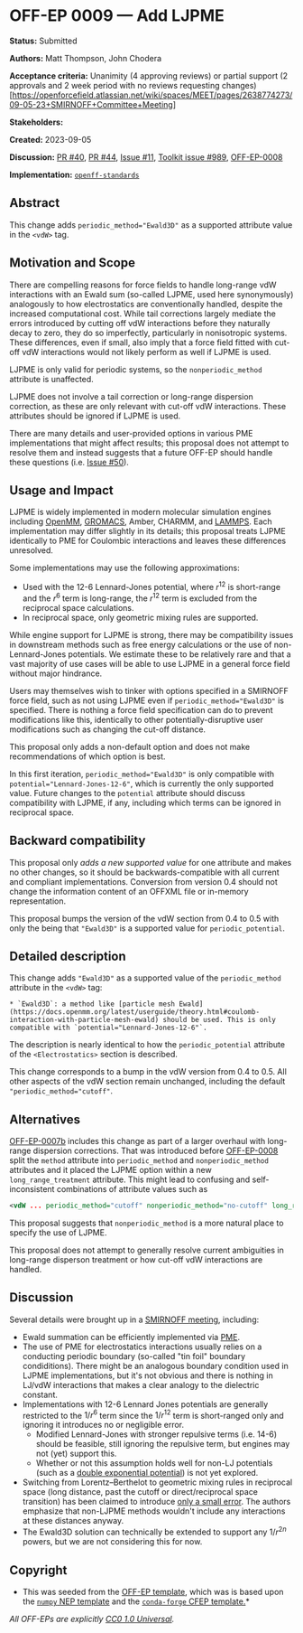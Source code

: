 # OFF-EP 0009 — Add LJPME

**Status:** Submitted

**Authors:** Matt Thompson, John Chodera

**Acceptance criteria:** Unanimity (4 approving reviews) or partial support (2 approvals and 2 week period with no reviews requesting changes)[https://openforcefield.atlassian.net/wiki/spaces/MEET/pages/2638774273/09-05-23+SMIRNOFF+Committee+Meeting]

**Stakeholders:**

**Created:** 2023-09-05

**Discussion:** [PR #40](https://github.com/openforcefield/standards/pull/40), [PR #44](https://github.com/openforcefield/standards/pull/44), [Issue #11](https://github.com/openforcefield/standards/issues/11), [Toolkit issue #989](https://github.com/openforcefield/openff-toolkit/issues/989#issuecomment-862792421), [OFF-EP-0008](https://github.com/openforcefield/standards/pull/53#issuecomment-1661316600)

**Implementation:** [``openff-standards``](https://github.com/openforcefield/openff-standards)

## Abstract

This change adds `periodic_method="Ewald3D"` as a supported attribute value in the `<vdW>` tag.

## Motivation and Scope

There are compelling reasons for force fields to handle long-range vdW interactions with an Ewald sum (so-called LJPME, used here synonymously) analogously to how electrostatics are conventionally handled, despite the increased computational cost. While tail corrections largely mediate the errors introduced by cutting off vdW interactions before they naturally decay to zero, they do so imperfectly, particularly in nonisotropic systems. These differences, even if small, also imply that a force field fitted with cut-off vdW interactions would not likely perform as well if LJPME is used.

LJPME is only valid for periodic systems, so the `nonperiodic_method` attribute is unaffected.

LJPME does not involve a tail correction or long-range dispersion correction, as these are only relevant with cut-off vdW interactions. These attributes should be ignored if LJPME is used.

There are many details and user-provided options in various PME implementations that might affect results; this proposal does not attempt to resolve them and instead suggests that a future OFF-EP should handle these questions (i.e. [Issue #50](https://github.com/openforcefield/standards/issues/50)).

## Usage and Impact

LJPME is widely implemented in modern molecular simulation engines including [OpenMM](http://docs.openmm.org/8.0.0/api-python/generated/openmm.openmm.NonbondedForce.html?highlight=ljpme), [GROMACS](https://manual.gromacs.org/current/reference-manual/functions/long-range-vdw.html#lennard-jones-pme), Amber, CHARMM, and [LAMMPS](https://docs.lammps.org/pair_lj_long.html). Each implementation may differ slightly in its details; this proposal treats LJPME identically to PME for Coulombic interactions and leaves these differences unresolved.

Some implementations may use the following approximations:

- Used with the 12-6 Lennard-Jones potential, where $r^12$ is short-range and the $r^6$ term is long-range, the $r^12$ term is excluded from the reciprocal space calculations.
- In reciprocal space, only geometric mixing rules are supported.

While engine support for LJPME is strong, there may be compatibility issues in downstream methods such as free energy calculations or the use of non-Lennard-Jones potentials. We estimate these to be relatively rare and that a vast majority of use cases will be able to use LJPME in a general force field without major hindrance.

Users may themselves wish to tinker with options specified in a SMIRNOFF force field, such as not using LJPME even if `periodic_method="Ewald3D"` is specified. There is nothing a force field specification can do to prevent modifications like this, identically to other potentially-disruptive user modifications such as changing the cut-off distance.

This proposal only adds a non-default option and does not make recommendations of which option is best.

In this first iteration, `periodic_method="Ewald3D"` is only compatible with `potential="Lennard-Jones-12-6"`, which is currently the only supported value. Future changes to the `potential` attribute should discuss compatibility with LJPME, if any, including which terms can be ignored in reciprocal space.

## Backward compatibility

This proposal only *adds a new supported value* for one attribute and makes no other changes, so it should be backwards-compatible with all current and compliant implementations. Conversion from version 0.4 should not change the information content of an OFFXML file or in-memory representation.

This proposal bumps the version of the vdW section from 0.4 to 0.5 with only the being that `"Ewald3D"` is a supported value for `periodic_potential`.

## Detailed description

This change adds `"Ewald3D"` as a supported value of the `periodic_method` attribute in the `<vdW>` tag:

```
* `Ewald3D`: a method like [particle mesh Ewald](https://docs.openmm.org/latest/userguide/theory.html#coulomb-interaction-with-particle-mesh-ewald) should be used. This is only compatible with `potential="Lennard-Jones-12-6"`.
```

The description is nearly identical to how the `periodic_potential` attribute of the `<Electrostatics>` section is described.

This change corresponds to a bump in the vdW version from 0.4 to 0.5. All other aspects of the vdW section remain unchanged, including the default `"periodic_method="cutoff"`.

## Alternatives

[OFF-EP-0007b](https://github.com/openforcefield/standards/pull/44) includes this change as part of a larger overhaul with long-range dispersion corrections. That was introduced before [OFF-EP-0008](https://github.com/openforcefield/standards/pull/53) split the `method` attribute into `periodic_method` and `nonperiodic_method` attributes and it placed the LJPME option within a new `long_range_treatment` attribute. This might lead to confusing and self-inconsistent combinations of attribute values such as

```XML
<vdW ... periodic_method="cutoff" nonperiodic_method="no-cutoff" long_range_treatment="Ewald3D-ConductingBoundary" </vdW>
```

This proposal suggests that `nonperiodic_method` is a more natural place to specify the use of LJPME.

This proposal does not attempt to generally resolve current ambiguities in long-range disperson treatment or how cut-off vdW interactions are handled.

## Discussion

Several details were brought up in a [SMIRNOFF meeting](https://openforcefield.atlassian.net/wiki/spaces/MEET/pages/2638774273/09-05-23+SMIRNOFF+Committee+Meeting), including:

- Ewald summation can be efficiently implemented via [PME](https://doi.org/10.1063/1.464397).
- The use of PME for electrostatics interactions usually relies on a conducting periodic boundary (so-called "tin foil" boundary condiditions). There might be an analogous boundary condition used in LJPME implementations, but it's not obvious and there is nothing in LJ/vdW interactions that makes a clear analogy to the dielectric constant.
- Implementations with 12-6 Lennard Jones potentials are generally restricted to the $1/r^6$ term since the $1/r^{12}$ term is short-ranged only and ignoring it introduces no or negligible error.
  - Modified Lennard-Jones with stronger repulsive terms (i.e. 14-6) should be feasible, still ignoring the repulsive term, but engines may not (yet) support this.
  - Whether or not this assumption holds well for non-LJ potentials (such as a [double exponential potential](https://doi.org/10.1039/d3dd00070b)) is not yet explored.
- Switching from Lorentz–Berthelot to geometric mixing rules in reciprocal space (long distance, past the cutoff or direct/reciprocal space transition) has been claimed to introduce [only a small error](https://doi.org/10.1021/acs.jctc.5b00726). The authors emphasize that non-LJPME methods wouldn't include any interactions at these distances anyway.
- The Ewald3D solution can technically be extended to support any $1/r^{2n}$ powers, but we are not considering this for now.

## Copyright

* This was seeded from the
[OFF-EP template](https://github.com/openforcefield/standards/blob/main/docs/enhancement-proposals/off-ep-template.md),
which was is based upon the
[``numpy`` NEP template]( https://github.com/numpy/numpy/blob/master/doc/neps/nep-template.rst) and the
[``conda-forge`` CFEP template.](https://github.com/conda-forge/cfep/blob/master/cfep-00.md)*

*All OFF-EPs are explicitly [CC0 1.0 Universal](https://creativecommons.org/publicdomain/zero/1.0/).*
